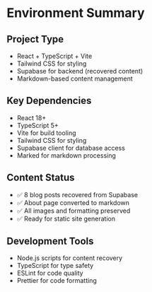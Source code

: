 # Environment Summary

## Project Type
- React + TypeScript + Vite
- Tailwind CSS for styling
- Supabase for backend (recovered content)
- Markdown-based content management

## Key Dependencies
- React 18+
- TypeScript 5+
- Vite for build tooling
- Tailwind CSS for styling
- Supabase client for database access
- Marked for markdown processing

## Content Status
- ✅ 8 blog posts recovered from Supabase
- ✅ About page converted to markdown
- ✅ All images and formatting preserved
- ✅ Ready for static site generation

## Development Tools
- Node.js scripts for content recovery
- TypeScript for type safety
- ESLint for code quality
- Prettier for code formatting
